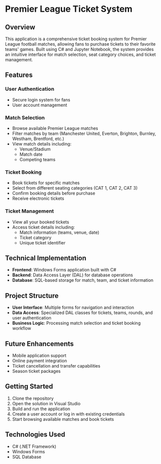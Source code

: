 # Premier League Ticket System

## Overview
This application is a comprehensive ticket booking system for Premier League football matches, allowing fans to purchase tickets to their favorite teams' games. Built using C# and Jupyter Notebook, the system provides an intuitive interface for match selection, seat category choices, and ticket management.

## Features

### User Authentication
- Secure login system for fans
- User account management

### Match Selection
- Browse available Premier League matches
- Filter matches by team (Manchester United, Everton, Brighton, Burnley, Westham, Brentford, etc.)
- View match details including:
  - Venue/Stadium
  - Match date
  - Competing teams

### Ticket Booking
- Book tickets for specific matches
- Select from different seating categories (CAT 1, CAT 2, CAT 3)
- Confirm booking details before purchase
- Receive electronic tickets

### Ticket Management
- View all your booked tickets
- Access ticket details including:
  - Match information (teams, venue, date)
  - Ticket category
  - Unique ticket identifier

## Technical Implementation
- **Frontend**: Windows Forms application built with C#
- **Backend**: Data Access Layer (DAL) for database operations
- **Database**: SQL-based storage for match, team, and ticket information

## Project Structure
- **User Interface**: Multiple forms for navigation and interaction
- **Data Access**: Specialized DAL classes for tickets, teams, rounds, and user authentication
- **Business Logic**: Processing match selection and ticket booking workflow

## Future Enhancements
- Mobile application support
- Online payment integration
- Ticket cancellation and transfer capabilities
- Season ticket packages

## Getting Started
1. Clone the repository
2. Open the solution in Visual Studio
3. Build and run the application
4. Create a user account or log in with existing credentials
5. Start browsing available matches and book tickets

## Technologies Used
- C# (.NET Framework)
- Windows Forms
- SQL Database
